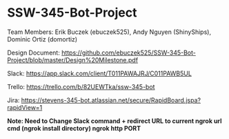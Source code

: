 # SSW-345-Bot-Project

Team Members:
Erik Buczek (ebuczek525),
Andy Nguyen (ShinyShips),
Dominic Ortiz (domortiz)

Design Document:
https://github.com/ebuczek525/SSW-345-Bot-Project/blob/master/Design%20Milestone.pdf

Slack:
https://app.slack.com/client/T011PAWAJRJ/C011PAWB5UL

Trello:
https://trello.com/b/82UEWTka/ssw-345-bot

Jira:
https://stevens-345-bot.atlassian.net/secure/RapidBoard.jspa?rapidView=1

**Note: Need to Change Slack command + redirect URL to current ngrok url**
**cmd (ngrok install directory) ngrok http PORT**
